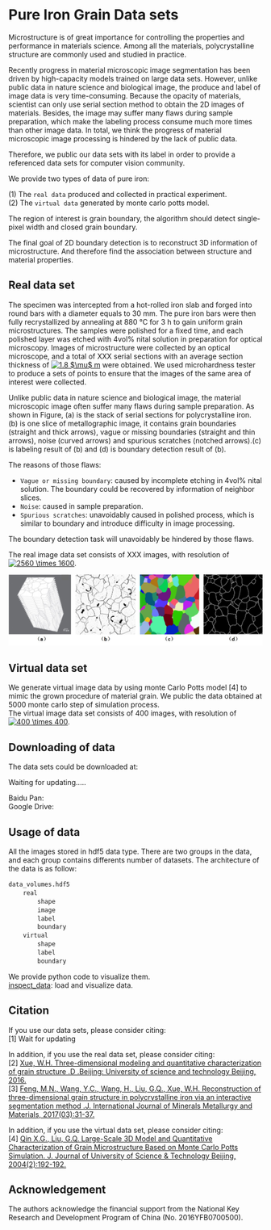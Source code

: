 # Pure Iron Grain Data sets
Microstructure is of great importance for controlling the properties and performance in materials science. Among all the materials, polycrystalline structure are commonly used and studied in practice.

Recently progress in material microscopic image segmentation has been driven by high-capacity models trained on large data sets. However, unlike public data in nature science and biological image, the produce and label of image data is very time-consuming. Because the opacity of materials, scientist can only use serial section method to obtain the 2D images of materials. Besides, the image may suffer many flaws during sample preparation, which make the labeling process consume much more times than other image data. In total, we think the progress of material microscopic image processing is hindered by the lack of public data.

Therefore, we public our data sets with its label in order to provide a referenced data sets for computer vision community.

We provide two types of data of pure iron:

(1) The `real data` produced and collected in practical experiment.  
(2) The `virtual data` generated by monte carlo potts model.

The region of interest is grain boundary, the algorithm should detect single-pixel width and closed grain boundary.

The final goal of 2D boundary detection is to reconstruct 3D information of microstructure. And therefore find the association between structure and material properties.  

## Real data set

The specimen was intercepted from a hot-rolled iron slab and forged into round bars with a diameter equals to 30 mm. The pure iron bars were then fully recrystallized by annealing at 880 °C for 3 h to gain uniform grain microstructures. The samples were polished for a fixed time, and each polished layer was etched with 4vol% nital solution in preparation for optical microscopy. Images of microstructure were collected by an optical microscope, and a total of XXX serial sections with an average section thickness of <a href="https://www.codecogs.com/eqnedit.php?latex=1.8&space;$\mu$&space;m" target="_blank"><img src="https://latex.codecogs.com/gif.latex?1.8&space;$\mu$&space;m" title="1.8 $\mu$ m" /></a> were obtained. We used microhardness tester to produce a sets of points to ensure that the images of the same area of interest were collected.

Unlike public data in nature science and biological image, the material microscopic image often suffer many flaws during sample preparation. As shown in Figure, (a) is the stack of serial sections for polycrystalline iron. (b) is one slice of metallographic image, it contains grain boundaries (straight and thick arrows), vague or missing boundaries (straight and thin arrows), noise (curved arrows) and spurious scratches (notched arrows).(c) is labeling result of (b) and (d) is boundary detection result of (b).

The reasons of those flaws:  
* `Vague or missing boundary`: caused by incomplete etching in 4vol% nital solution. The boundary could be recovered by information of neighbor slices.  
* `Noise`: caused in sample preparation.  
* `Spurious scratches`: unavoidably caused in polished process, which is similar to boundary and introduce difficulty in image processing.

The boundary detection task will unavoidably be hindered by those flaws.

The real image data set consists of XXX images, with resolution of <a href="https://www.codecogs.com/eqnedit.php?latex=2560&space;\times&space;1600" target="_blank"><img src="https://latex.codecogs.com/gif.latex?2560&space;\times&space;1600" title="2560 \times 1600" /></a>.

![](./explain_image/polycrystalline_iron.jpg)

## Virtual data set
We generate virtual image data by using monte Carlo Potts model \[4] to mimic the grown procedure of material grain.  We public the data obtained at 5000 monte carlo step of simulation process.  
The virtual image data set consists of 400 images, with resolution of <a href="https://www.codecogs.com/eqnedit.php?latex=400&space;\times&space;400" target="_blank"><img src="https://latex.codecogs.com/gif.latex?400&space;\times&space;400" title="400 \times 400" /></a>.

## Downloading of data
The data sets could be downloaded at:  

Waiting for updating.....

Baidu Pan:  
Google Drive:  

## Usage of data
All the images stored in hdf5 data type. There are two groups in the data, and each group contains differents number of datasets. The architecture of the data is as follow:  
```Python
data_volumes.hdf5
    real
        shape
        image
        label
        boundary
    virtual
        shape
        label
        boundary
```

We provide python code to visualize them.  
[inspect_data](https://github.com/MATony/iron_grain_data_sets/blob/master/inspect_data.ipynb): load and visualize data.


## Citation
If you use our data sets, please consider citing:  
\[1] Wait for updating  

In addition, if you use the real data set, please consider citing:  
\[2] [Xue, W.H. Three-dimensional modeling and quantitative characterization of grain structure .D .Beijing: University of science and technology Beijing, 2016.](http://kns.cnki.net/KCMS/detail/detail.aspx?dbcode=CDFD&dbname=CDFDLAST2017&filename=1017035447.nh&uid=WEEvREdxOWJmbC9oM1NjYkZCbDdrdW1QRWVCQ0E5Q3dPVEo5MExBUjV6VGU=$R1yZ0H6jyaa0en3RxVUd8df-oHi7XMMDo7mtKT6mSmEvTuk11l2gFA!!&v=MDc3OTgvS1ZGMjZHYk83RzlYSXFKRWJQSVI4ZVgxTHV4WVM3RGgxVDNxVHJXTTFGckNVUkxPZlkrUnNGaURuVUw=)  
\[3] [Feng, M.N., Wang, Y.C., Wang, H., Liu, G.Q., Xue, W.H. Reconstruction of three-dimensional grain structure in polycrystalline iron via an interactive segmentation method .J. International Journal of Minerals Metallurgy and Materials, 2017(03):31-37.](https://link.springer.com/article/10.1007/s12613-017-1403-8)

In addition, if you use the virtual data set, please consider citing:  
\[4] [Qin X.G., Liu, G.Q. Large-Scale 3D Model and Quantitative Characterization of Grain Microstructure Based on Monte Carlo Potts Simulation. J. Journal of University of Science & Technology Beijing, 2004(2):192-192.](http://kns.cnki.net/KCMS/detail/detail.aspx?dbcode=CJFQ&dbname=CJFD2004&filename=BJKD200401013&uid=WEEvREcwSlJHSldRa1FhdkJkVG1BVmpTQWFLNEhoN3ZhQzZwaTM3U3Zndz0=$9A4hF_YAuvQ5obgVAqNKPCYcEjKensW4IQMovwHtwkF4VYPoHbKxJw!!&v=MTc5NTk4ZVgxTHV4WVM3RGgxVDNxVHJXTTFGckNVUkxPZlkrUnNGaURoVnJyQkp5ZkFhckc0SHRYTXJvOUVaNFI=)

## Acknowledgement
The authors acknowledge the financial support from the National Key Research and Development Program of China (No. 2016YFB0700500).
